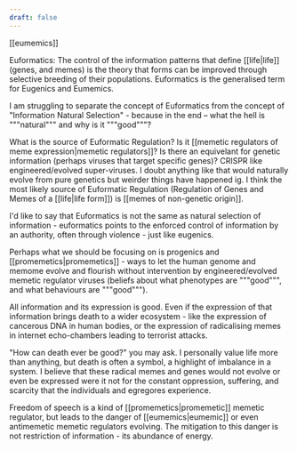 ```yaml
---
draft: false
---
```

[[eumemics]]

Euformatics: The control of the information patterns that define [[life|life]] (genes, and memes) is the theory that forms can be improved through selective breeding of their populations. Euformatics is the generalised term for Eugenics and Eumemics.

I am struggling to separate the concept of Euformatics from the concept of "Information Natural Selection" - because in the end – what the hell is """natural""" and why is it """good"""?

What is the source of Euformatic Regulation? Is it [[memetic regulators of meme expression|memetic regulators]]? Is there an equivelant for genetic information (perhaps viruses that target specific genes)? CRISPR like engineered/evolved super-viruses. I doubt anything like that would naturally evolve from pure genetics but weirder things have happened ig. I think the most likely source of Euformatic Regulation (Regulation of Genes and Memes of a [[life|life form]]) is [[memes of non-genetic origin]].

I'd like to say that Euformatics is not the same as natural selection of information - euformatics points to the enforced control of information by an authority, often through violence - just like eugenics. 

Perhaps what we should be focusing on is progenics and [[promemetics|promemetics]] - ways to let the human genome and memome evolve and flourish without intervention by engineered/evolved memetic regulator viruses (beliefs about what phenotypes are """good""", and what behaviours are """good""").

All information and its expression is good. Even if the expression of that information brings death to a wider ecosystem - like the expression of cancerous DNA in human bodies, or the expression of radicalising memes in internet echo-chambers leading to terrorist attacks. 

"How can death ever be good?" you may ask. I personally value life more than anything, but death is often a symbol, a highlight of imbalance in a system. I believe that these radical memes and genes would not evolve or even be expressed were it not for the constant oppression, suffering, and scarcity that the individuals and egregores experience.

Freedom of speech is a kind of [[promemetics|promemetic]] memetic regulator, but leads to the danger of [[eumemics|eumemic]] or even antimemetic memetic regulators evolving. The mitigation to this danger is not restriction of information - its abundance of energy.